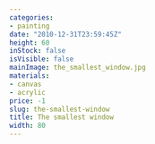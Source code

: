 ```yaml
---
categories:
- painting
date: "2010-12-31T23:59:45Z"
height: 60
inStock: false
isVisible: false
mainImage: the_smallest_window.jpg
materials:
- canvas
- acrylic
price: -1
slug: the-smallest-window
title: The smallest window
width: 80
---
```


